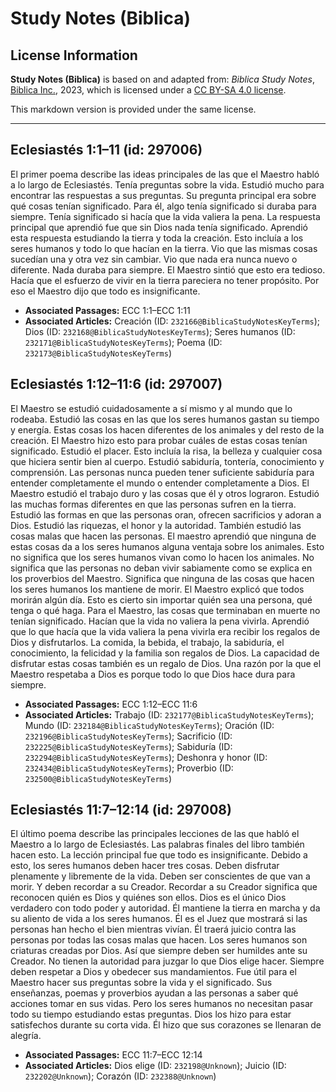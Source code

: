 # Study Notes (Biblica)

## License Information

**Study Notes (Biblica)** is based on and adapted from: _Biblica Study Notes_, [Biblica Inc.](https://www.biblica.com/), 2023, which is licensed under a [CC BY-SA 4.0 license](https://creativecommons.org/licenses/by-sa/4.0/legalcode.en).

This markdown version is provided under the same license.



--------------------------------

## Eclesiastés 1:1–11 (id: 297006)

El primer poema describe las ideas principales de las que el Maestro habló a lo largo de Eclesiastés. Tenía preguntas sobre la vida. Estudió mucho para encontrar las respuestas a sus preguntas. Su pregunta principal era sobre qué cosas tenían significado. Para él, algo tenía significado si duraba para siempre. Tenía significado si hacía que la vida valiera la pena. La respuesta principal que aprendió fue que sin Dios nada tenía significado. Aprendió esta respuesta estudiando la tierra y toda la creación. Esto incluía a los seres humanos y todo lo que hacían en la tierra. Vio que las mismas cosas sucedían una y otra vez sin cambiar. Vio que nada era nunca nuevo o diferente. Nada duraba para siempre. El Maestro sintió que esto era tedioso. Hacía que el esfuerzo de vivir en la tierra pareciera no tener propósito. Por eso el Maestro dijo que todo es insignificante.

* **Associated Passages:** ECC 1:1–ECC 1:11
* **Associated Articles:** Creación (ID: `232166@BiblicaStudyNotesKeyTerms`); Dios (ID: `232168@BiblicaStudyNotesKeyTerms`); Seres humanos (ID: `232171@BiblicaStudyNotesKeyTerms`); Poema (ID: `232173@BiblicaStudyNotesKeyTerms`)

## Eclesiastés 1:12–11:6 (id: 297007)

El Maestro se estudió cuidadosamente a sí mismo y al mundo que lo rodeaba. Estudió las cosas en las que los seres humanos gastan su tiempo y energía. Estas cosas los hacen diferentes de los animales y del resto de la creación. El Maestro hizo esto para probar cuáles de estas cosas tenían significado. Estudió el placer. Esto incluía la risa, la belleza y cualquier cosa que hiciera sentir bien al cuerpo. Estudió sabiduría, tontería, conocimiento y comprensión. Las personas nunca pueden tener suficiente sabiduría para entender completamente el mundo o entender completamente a Dios. El Maestro estudió el trabajo duro y las cosas que él y otros lograron. Estudió las muchas formas diferentes en que las personas sufren en la tierra. Estudió las formas en que las personas oran, ofrecen sacrificios y adoran a Dios. Estudió las riquezas, el honor y la autoridad. También estudió las cosas malas que hacen las personas. El maestro aprendió que ninguna de estas cosas da a los seres humanos alguna ventaja sobre los animales. Esto no significa que los seres humanos vivan como lo hacen los animales. No significa que las personas no deban vivir sabiamente como se explica en los proverbios del Maestro. Significa que ninguna de las cosas que hacen los seres humanos los mantiene de morir. El Maestro explicó que todos morirán algún día. Esto es cierto sin importar quién sea una persona, qué tenga o qué haga. Para el Maestro, las cosas que terminaban en muerte no tenían significado. Hacían que la vida no valiera la pena vivirla. Aprendió que lo que hacía que la vida valiera la pena vivirla era recibir los regalos de Dios y disfrutarlos. La comida, la bebida, el trabajo, la sabiduría, el conocimiento, la felicidad y la familia son regalos de Dios. La capacidad de disfrutar estas cosas también es un regalo de Dios. Una razón por la que el Maestro respetaba a Dios es porque todo lo que Dios hace dura para siempre.

* **Associated Passages:** ECC 1:12–ECC 11:6
* **Associated Articles:** Trabajo (ID: `232177@BiblicaStudyNotesKeyTerms`); Mundo (ID: `232184@BiblicaStudyNotesKeyTerms`); Oración (ID: `232196@BiblicaStudyNotesKeyTerms`); Sacrificio (ID: `232225@BiblicaStudyNotesKeyTerms`); Sabiduría (ID: `232294@BiblicaStudyNotesKeyTerms`); Deshonra y honor (ID: `232434@BiblicaStudyNotesKeyTerms`); Proverbio (ID: `232500@BiblicaStudyNotesKeyTerms`)

## Eclesiastés 11:7–12:14 (id: 297008)

El último poema describe las principales lecciones de las que habló el Maestro a lo largo de Eclesiastés. Las palabras finales del libro también hacen esto. La lección principal fue que todo es insignificante. Debido a esto, los seres humanos deben hacer tres cosas. Deben disfrutar plenamente y libremente de la vida. Deben ser conscientes de que van a morir. Y deben recordar a su Creador. Recordar a su Creador significa que reconocen quién es Dios y quiénes son ellos. Dios es el único Dios verdadero con todo poder y autoridad. Él mantiene la tierra en marcha y da su aliento de vida a los seres humanos. Él es el Juez que mostrará si las personas han hecho el bien mientras vivían. Él traerá juicio contra las personas por todas las cosas malas que hacen. Los seres humanos son criaturas creadas por Dios. Así que siempre deben ser humildes ante su Creador. No tienen la autoridad para juzgar lo que Dios elige hacer. Siempre deben respetar a Dios y obedecer sus mandamientos. Fue útil para el Maestro hacer sus preguntas sobre la vida y el significado. Sus enseñanzas, poemas y proverbios ayudan a las personas a saber qué acciones tomar en sus vidas. Pero los seres humanos no necesitan pasar todo su tiempo estudiando estas preguntas. Dios los hizo para estar satisfechos durante su corta vida. Él hizo que sus corazones se llenaran de alegría.

* **Associated Passages:** ECC 11:7–ECC 12:14
* **Associated Articles:** Dios elige (ID: `232198@Unknown`); Juicio (ID: `232202@Unknown`); Corazón (ID: `232388@Unknown`)

